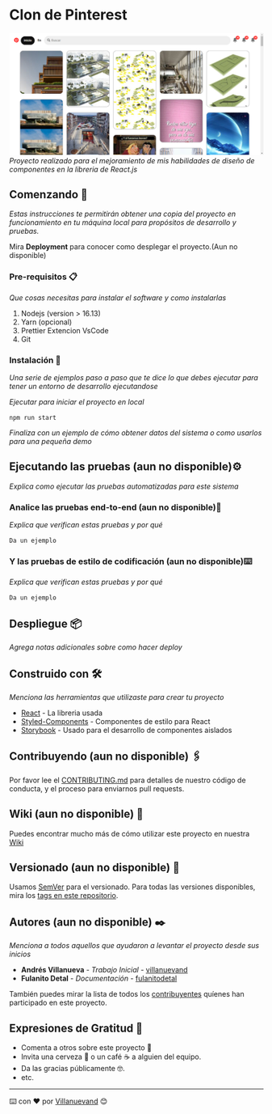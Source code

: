 # Clon de Pinterest 

![Alt text](/preview.png?raw=true "Title")
_Proyecto realizado para el mejoramiento de mis habilidades de diseño de componentes en la libreria de React.js_

## Comenzando 🚀

_Estas instrucciones te permitirán obtener una copia del proyecto en funcionamiento en tu máquina local para propósitos de desarrollo y pruebas._

Mira **Deployment** para conocer como desplegar el proyecto.(Aun no disponible)


### Pre-requisitos 📋

_Que cosas necesitas para instalar el software y como instalarlas_

1. Nodejs (version > 16.13) 
2. Yarn (opcional)
3. Prettier Extencion VsCode
4. Git 
### Instalación 🔧

_Una serie de ejemplos paso a paso que te dice lo que debes ejecutar para tener un entorno de desarrollo ejecutandose_

_Ejecutar para iniciar el proyecto en local_

```
npm run start
```


_Finaliza con un ejemplo de cómo obtener datos del sistema o como usarlos para una pequeña demo_

## Ejecutando las pruebas (aun no disponible)⚙️

_Explica como ejecutar las pruebas automatizadas para este sistema_

### Analice las pruebas end-to-end (aun no disponible)🔩

_Explica que verifican estas pruebas y por qué_

```
Da un ejemplo
```

### Y las pruebas de estilo de codificación (aun no disponible)⌨️

_Explica que verifican estas pruebas y por qué_

```
Da un ejemplo
```

## Despliegue 📦

_Agrega notas adicionales sobre como hacer deploy_

## Construido con 🛠️

_Menciona las herramientas que utilizaste para crear tu proyecto_

* [React](https://es.reactjs.org/) - La libreria  usada
* [Styled-Components](https://styled-components.com/) - Componentes de estilo para React
* [Storybook](https://storybook.js.org/) - Usado para el desarrollo de componentes aislados

## Contribuyendo (aun no disponible) 🖇️

Por favor lee el [CONTRIBUTING.md](https://gist.github.com/villanuevand/xxxxxx) para detalles de nuestro código de conducta, y el proceso para enviarnos pull requests.

## Wiki (aun no disponible) 📖

Puedes encontrar mucho más de cómo utilizar este proyecto en nuestra [Wiki](https://github.com/tu/proyecto/wiki)

## Versionado (aun no disponible) 📌

Usamos [SemVer](http://semver.org/) para el versionado. Para todas las versiones disponibles, mira los [tags en este repositorio](https://github.com/tu/proyecto/tags).

## Autores (aun no disponible) ✒️

_Menciona a todos aquellos que ayudaron a levantar el proyecto desde sus inicios_

* **Andrés Villanueva** - *Trabajo Inicial* - [villanuevand](https://github.com/villanuevand)
* **Fulanito Detal** - *Documentación* - [fulanitodetal](#fulanito-de-tal)

También puedes mirar la lista de todos los [contribuyentes](https://github.com/your/project/contributors) quíenes han participado en este proyecto. 


## Expresiones de Gratitud 🎁

* Comenta a otros sobre este proyecto 📢
* Invita una cerveza 🍺 o un café ☕ a alguien del equipo. 
* Da las gracias públicamente 🤓.
* etc.



---
⌨️ con ❤️ por [Villanuevand](https://github.com/Villanuevand) 😊